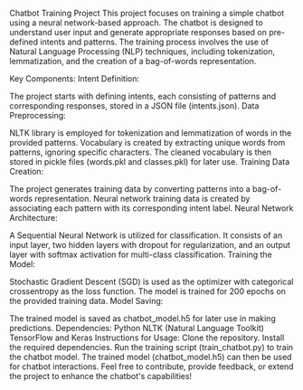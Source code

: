 
Chatbot Training Project
This project focuses on training a simple chatbot using a neural network-based approach. The chatbot is designed to understand user input and generate appropriate responses based on pre-defined intents and patterns. The training process involves the use of Natural Language Processing (NLP) techniques, including tokenization, lemmatization, and the creation of a bag-of-words representation.

Key Components:
Intent Definition:

The project starts with defining intents, each consisting of patterns and corresponding responses, stored in a JSON file (intents.json).
Data Preprocessing:

NLTK library is employed for tokenization and lemmatization of words in the provided patterns.
Vocabulary is created by extracting unique words from patterns, ignoring specific characters.
The cleaned vocabulary is then stored in pickle files (words.pkl and classes.pkl) for later use.
Training Data Creation:

The project generates training data by converting patterns into a bag-of-words representation.
Neural network training data is created by associating each pattern with its corresponding intent label.
Neural Network Architecture:

A Sequential Neural Network is utilized for classification.
It consists of an input layer, two hidden layers with dropout for regularization, and an output layer with softmax activation for multi-class classification.
Training the Model:

Stochastic Gradient Descent (SGD) is used as the optimizer with categorical crossentropy as the loss function.
The model is trained for 200 epochs on the provided training data.
Model Saving:

The trained model is saved as chatbot_model.h5 for later use in making predictions.
Dependencies:
Python
NLTK (Natural Language Toolkit)
TensorFlow and Keras
Instructions for Usage:
Clone the repository.
Install the required dependencies.
Run the training script (train_chatbot.py) to train the chatbot model.
The trained model (chatbot_model.h5) can then be used for chatbot interactions.
Feel free to contribute, provide feedback, or extend the project to enhance the chatbot's capabilities!
